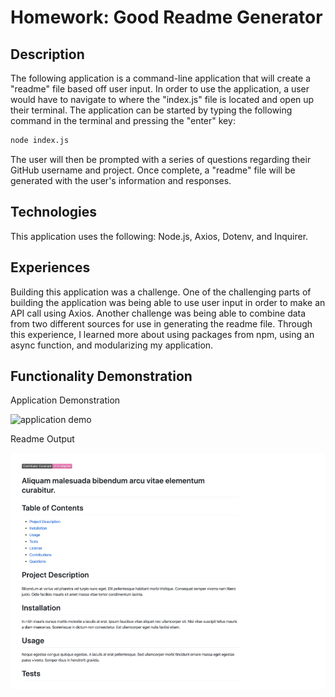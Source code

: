 # Homework: Good Readme Generator

## Description
The following application is a command-line application that will create a "readme" file based off user input.  In order to use the application, a user
would have to navigate to where the "index.js" file is located and open up their terminal.  The application can be started by typing the following command in the
terminal and pressing the "enter" key:

```sh
node index.js
```

The user will then be prompted with a series of questions regarding their GitHub username and project.  Once complete, a "readme" file will be generated
with the user's information and responses.

## Technologies
This application uses the following: Node.js, Axios, Dotenv, and Inquirer.

## Experiences
Building this application was a challenge.  One of the challenging parts of building the application was being able to use user input in order to make an API
call using Axios.  Another challenge was being able to combine data from two different sources for use in generating the readme file.  Through this experience,
I learned more about using packages from npm, using an async function, and modularizing my application.

## Functionality Demonstration
Application Demonstration  

![application demo](./assets/images/readme_generator.gif)

Readme Output  

![readme screenshot](./assets/images/readme_screenshot.png)
